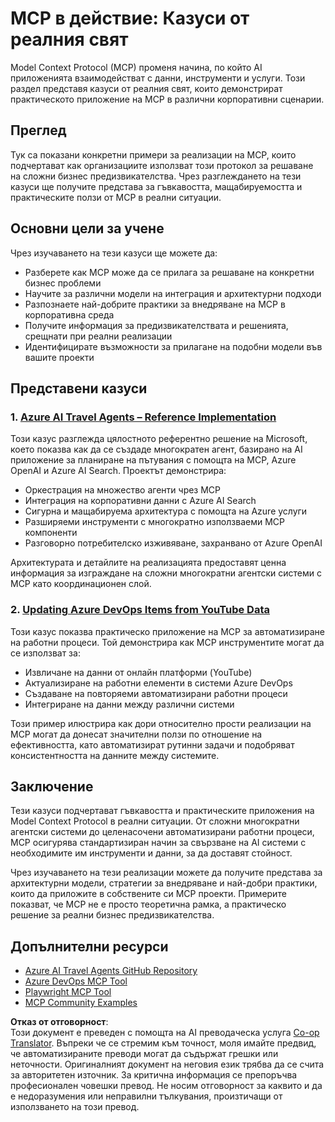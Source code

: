 <!--
CO_OP_TRANSLATOR_METADATA:
{
  "original_hash": "6c11b6162171abc895ed75d1e0f368a3",
  "translation_date": "2025-06-20T19:11:07+00:00",
  "source_file": "09-CaseStudy/README.md",
  "language_code": "bg"
}
-->
# MCP в действие: Казуси от реалния свят

Model Context Protocol (MCP) променя начина, по който AI приложенията взаимодействат с данни, инструменти и услуги. Този раздел представя казуси от реалния свят, които демонстрират практическото приложение на MCP в различни корпоративни сценарии.

## Преглед

Тук са показани конкретни примери за реализации на MCP, които подчертават как организациите използват този протокол за решаване на сложни бизнес предизвикателства. Чрез разглеждането на тези казуси ще получите представа за гъвкавостта, мащабируемостта и практическите ползи от MCP в реални ситуации.

## Основни цели за учене

Чрез изучаването на тези казуси ще можете да:

- Разберете как MCP може да се прилага за решаване на конкретни бизнес проблеми  
- Научите за различни модели на интеграция и архитектурни подходи  
- Разпознаете най-добрите практики за внедряване на MCP в корпоративна среда  
- Получите информация за предизвикателствата и решенията, срещнати при реални реализации  
- Идентифицирате възможности за прилагане на подобни модели във вашите проекти

## Представени казуси

### 1. [Azure AI Travel Agents – Reference Implementation](./travelagentsample.md)

Този казус разглежда цялостното референтно решение на Microsoft, което показва как да се създаде многократен агент, базирано на AI приложение за планиране на пътувания с помощта на MCP, Azure OpenAI и Azure AI Search. Проектът демонстрира:

- Оркестрация на множество агенти чрез MCP  
- Интеграция на корпоративни данни с Azure AI Search  
- Сигурна и мащабируема архитектура с помощта на Azure услуги  
- Разширяеми инструменти с многократно използваеми MCP компоненти  
- Разговорно потребителско изживяване, захранвано от Azure OpenAI

Архитектурата и детайлите на реализацията предоставят ценна информация за изграждане на сложни многократни агентски системи с MCP като координационен слой.

### 2. [Updating Azure DevOps Items from YouTube Data](./UpdateADOItemsFromYT.md)

Този казус показва практическо приложение на MCP за автоматизиране на работни процеси. Той демонстрира как MCP инструментите могат да се използват за:

- Извличане на данни от онлайн платформи (YouTube)  
- Актуализиране на работни елементи в системи Azure DevOps  
- Създаване на повторяеми автоматизирани работни процеси  
- Интегриране на данни между различни системи

Този пример илюстрира как дори относително прости реализации на MCP могат да донесат значителни ползи по отношение на ефективността, като автоматизират рутинни задачи и подобряват консистентността на данните между системите.

## Заключение

Тези казуси подчертават гъвкавостта и практическите приложения на Model Context Protocol в реални ситуации. От сложни многократни агентски системи до целенасочени автоматизирани работни процеси, MCP осигурява стандартизиран начин за свързване на AI системи с необходимите им инструменти и данни, за да доставят стойност.

Чрез изучаването на тези реализации можете да получите представа за архитектурни модели, стратегии за внедряване и най-добри практики, които да приложите в собствените си MCP проекти. Примерите показват, че MCP не е просто теоретична рамка, а практическо решение за реални бизнес предизвикателства.

## Допълнителни ресурси

- [Azure AI Travel Agents GitHub Repository](https://github.com/Azure-Samples/azure-ai-travel-agents)  
- [Azure DevOps MCP Tool](https://github.com/microsoft/azure-devops-mcp)  
- [Playwright MCP Tool](https://github.com/microsoft/playwright-mcp)  
- [MCP Community Examples](https://github.com/microsoft/mcp)

**Отказ от отговорност**:  
Този документ е преведен с помощта на AI преводаческа услуга [Co-op Translator](https://github.com/Azure/co-op-translator). Въпреки че се стремим към точност, моля имайте предвид, че автоматизираните преводи могат да съдържат грешки или неточности. Оригиналният документ на неговия език трябва да се счита за авторитетен източник. За критична информация се препоръчва професионален човешки превод. Не носим отговорност за каквито и да е недоразумения или неправилни тълкувания, произтичащи от използването на този превод.